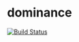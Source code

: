 # dominance

[![Build Status](https://travis-ci.org/ksons/dominance.svg)](https://travis-ci.org/ksons/dominance)
